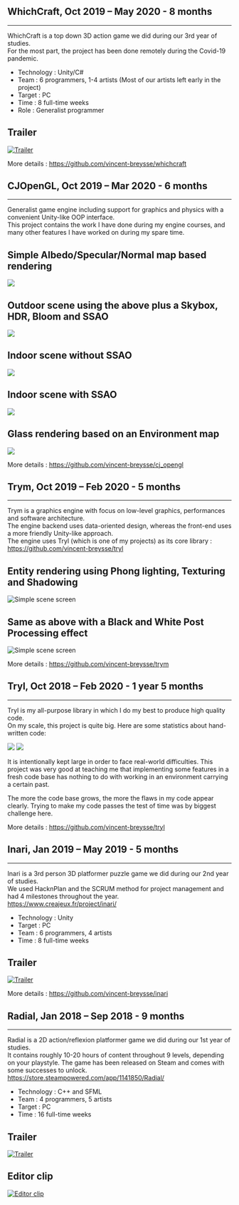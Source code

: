 ## WhichCraft, Oct 2019 – May 2020 - 8 months
-------------------------------------------------------

WhichCraft is a top down 3D action game we did during our 3rd year of studies.  
For the most part, the project has been done remotely during the Covid-19 pandemic.

- Technology : Unity/C#
- Team : 6 programmers, 1-4 artists (Most of our artists left early in the project)
- Target : PC
- Time : 8 full-time weeks
- Role : Generalist programmer

## Trailer
[![Trailer](https://img.youtube.com/vi/FjbEneLxB-M/0.jpg)](https://www.youtube.com/watch?v=FjbEneLxB-M)

More details : https://github.com/vincent-breysse/whichcraft

## CJOpenGL, Oct 2019 – Mar 2020 - 6 months
-------------------------------------------------------

Generalist game engine including support for graphics and physics with a convenient Unity-like OOP interface.  
This project contains the work I have done during my engine courses, and many other features I have worked on during my spare time.  

## Simple Albedo/Specular/Normal map based rendering
![](https://raw.githubusercontent.com/vincent-breysse/cj_opengl/master/screens/3.png)
## Outdoor scene using the above plus a Skybox, HDR, Bloom and SSAO
![](https://raw.githubusercontent.com/vincent-breysse/cj_opengl/master/screens/1.png)
## Indoor scene without SSAO
![](https://raw.githubusercontent.com/vincent-breysse/cj_opengl/master/screens/4.png)
## Indoor scene with SSAO
![](https://raw.githubusercontent.com/vincent-breysse/cj_opengl/master/screens/5.png)
## Glass rendering based on an Environment map
![](https://raw.githubusercontent.com/vincent-breysse/cj_opengl/master/screens/2.png)

More details : https://github.com/vincent-breysse/cj_opengl

## Trym, Oct 2019 – Feb 2020 - 5 months
-------------------------------------------------------

Trym is a graphics engine with focus on low-level graphics, performances and software architecture.  
The engine backend uses data-oriented design, whereas the front-end uses a more friendly Unity-like approach.  
The engine uses Tryl (which is one of my projects) as its core library : https://github.com/vincent-breysse/tryl

## Entity rendering using Phong lighting, Texturing and Shadowing
![Simple scene screen](https://raw.githubusercontent.com/vincent-breysse/trym/master/screens/0.png)

## Same as above with a Black and White Post Processing effect
![Simple scene screen](https://raw.githubusercontent.com/vincent-breysse/trym/master/screens/1.png)

More details : https://github.com/vincent-breysse/trym

## Tryl, Oct 2018 – Feb 2020 - 1 year 5 months
-------------------------------------------------------

Tryl is my all-purpose library in which I do my best to produce high quality code.   
On my scale, this project is quite big. Here are some statistics about hand-written code:  

![](https://github.com/vincent-breysse/tryl/blob/master/screen/0.png)
![](https://github.com/vincent-breysse/tryl/blob/master/screen/1.png)

It is intentionally kept large in order to face real-world difficulties. This project was very good at teaching me that implementing some features in a fresh code base has nothing to do with working in an environment carrying a certain past.  

The more the code base grows, the more the flaws in my code appear clearly. Trying to make my code passes the test of time was by biggest challenge here.  

More details : https://github.com/vincent-breysse/tryl

## Inari, Jan 2019 – May 2019 - 5 months
-------------------------------------------------------

Inari is a 3rd person 3D platformer puzzle game we did during our 2nd year of studies.  
We used HacknPlan and the SCRUM method for project management and had 4 milestones throughout the year.  
https://www.creajeux.fr/project/inari/  
- Technology : Unity
- Target : PC
- Team : 6 programmers, 4 artists
- Time : 8 full-time weeks

## Trailer
[![Trailer](https://img.youtube.com/vi/BZAh1M4cmQY/0.jpg)](https://www.youtube.com/watch?v=BZAh1M4cmQY)

More details : https://github.com/vincent-breysse/inari

## Radial, Jan 2018 – Sep 2018 - 9 months
-------------------------------------------------------

Radial is a 2D action/reflexion platformer game we did during our 1st year of studies.  
It contains roughly 10-20 hours of content throughout 9 levels, depending on your playstyle.
The game has been released on Steam and comes with some successes to unlock.  
https://store.steampowered.com/app/1141850/Radial/  

- Technology : C++ and SFML
- Team : 4 programmers, 5 artists
- Target : PC
- Time : 16 full-time weeks

## Trailer
[![Trailer](https://img.youtube.com/vi/dWEfaEr7UIQ/0.jpg)](https://www.youtube.com/watch?v=dWEfaEr7UIQ)

## Editor clip
[![Editor clip](https://img.youtube.com/vi/Q_NSUxumOyE/0.jpg)](https://www.youtube.com/watch?v=Q_NSUxumOyE)

